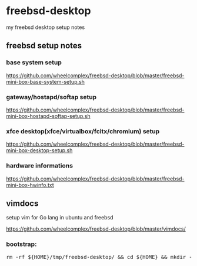 # freebsd-desktop
my freebsd desktop setup notes

## freebsd setup notes

### base system setup

https://github.com/wheelcomplex/freebsd-desktop/blob/master/freebsd-mini-box-base-system-setup.sh

### gateway/hostapd/softap setup

https://github.com/wheelcomplex/freebsd-desktop/blob/master/freebsd-mini-box-hostapd-softap-setup.sh

### xfce desktop(xfce/virtualbox/fcitx/chromium) setup

https://github.com/wheelcomplex/freebsd-desktop/blob/master/freebsd-mini-box-desktop-setup.sh

### hardware informations

https://github.com/wheelcomplex/freebsd-desktop/blob/master/freebsd-mini-box-hwinfo.txt

## vimdocs

setup vim for Go lang in ubuntu and freebsd

https://github.com/wheelcomplex/freebsd-desktop/blob/master/vimdocs/

### bootstrap:
<pre>
rm -rf ${HOME}/tmp/freebsd-desktop/ && cd ${HOME} && mkdir -p ${HOME}/tmp/ && git clone https://github.com/wheelcomplex/freebsd-desktop.git ${HOME}/tmp/freebsd-desktop/ && ${HOME}/tmp/freebsd-desktop/vimdocs/vim-ubuntu-free    bsd-setup-for-go.sh
</pre>
